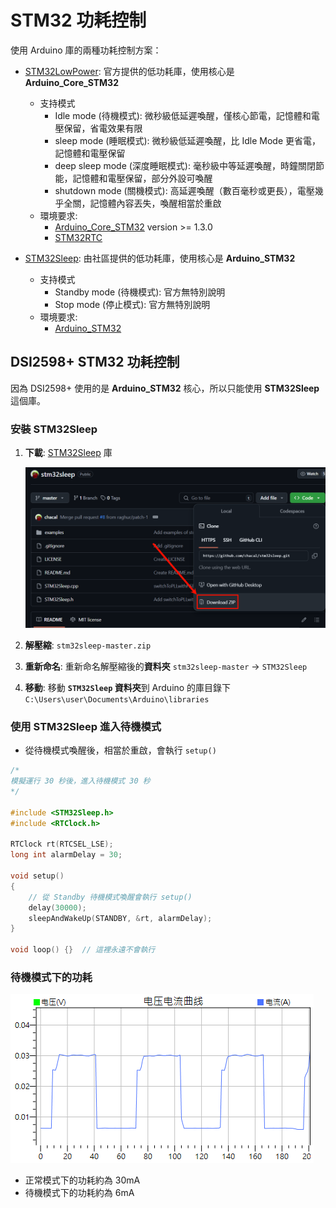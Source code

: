# STM32 功耗控制

使用 Arduino 庫的兩種功耗控制方案：

- [STM32LowPower](https://github.com/stm32duino/STM32LowPower): 官方提供的低功耗庫，使用核心是 **Arduino_Core_STM32**
  - 支持模式
    - Idle mode (待機模式): 微秒級低延遲喚醒，僅核心節電，記憶體和電壓保留，省電效果有限
    - sleep mode (睡眠模式): 微秒級低延遲喚醒，比 Idle Mode 更省電，記憶體和電壓保留
    - deep sleep mode (深度睡眠模式): 毫秒級中等延遲喚醒，時鐘關閉節能，記憶體和電壓保留，部分外設可喚醒
    - shutdown mode (關機模式): 高延遲喚醒（數百毫秒或更長），電壓幾乎全關，記憶體內容丟失，喚醒相當於重啟
  - 環境要求:
    - [Arduino_Core_STM32](https://github.com/stm32duino/Arduino_Core_STM32) version >= 1.3.0
    - [STM32RTC](https://github.com/stm32duino/STM32RTC)

- [STM32Sleep](https://github.com/chacal/stm32sleep): 由社區提供的低功耗庫，使用核心是 **Arduino_STM32**
  - 支持模式
    - Standby mode (待機模式): 官方無特別說明
    - Stop mode (停止模式): 官方無特別說明
  - 環境要求:
    - [Arduino_STM32](https://github.com/rogerclarkmelbourne/Arduino_STM32)

## DSI2598+ STM32 功耗控制

因為 DSI2598+ 使用的是 **Arduino_STM32** 核心，所以只能使用 **STM32Sleep** 這個庫。

### 安裝 STM32Sleep

1. **下載**: [STM32Sleep](https://github.com/chacal/stm32sleep) 庫

    ![](../attachment/Clip_2024-11-10_21-43-04.png)

2. **解壓縮**: `stm32sleep-master.zip`

3. **重新命名**: 重新命名解壓縮後的**資料夾** `stm32sleep-master` -> `STM32Sleep`

4. **移動**: 移動 **`STM32Sleep` 資料夾**到 Arduino 的庫目錄下 `C:\Users\user\Documents\Arduino\libraries`



### 使用 STM32Sleep 進入待機模式

- 從待機模式喚醒後，相當於重啟，會執行 `setup()`

```cpp
/*
模擬運行 30 秒後，進入待機模式 30 秒
*/

#include <STM32Sleep.h>
#include <RTClock.h>

RTClock rt(RTCSEL_LSE);
long int alarmDelay = 30;

void setup()
{
    // 從 Standby 待機模式喚醒會執行 setup()
    delay(30000);
    sleepAndWakeUp(STANDBY, &rt, alarmDelay);  
}

void loop() {}  // 這裡永遠不會執行
```

### 待機模式下的功耗

![](../attachment/Clip_2024-11-10_21-36-32.png)

- 正常模式下的功耗約為 30mA
- 待機模式下的功耗約為 6mA